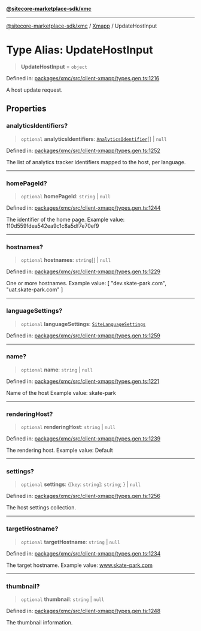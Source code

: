 [**@sitecore-marketplace-sdk/xmc**](../../../../README.md)

***

[@sitecore-marketplace-sdk/xmc](../../../../README.md) / [Xmapp](../README.md) / UpdateHostInput

# Type Alias: UpdateHostInput

> **UpdateHostInput** = `object`

Defined in: [packages/xmc/src/client-xmapp/types.gen.ts:1216](https://github.com/Sitecore/marketplace-sdk/blob/047115917e8843232ba2a4ba284b67585698b1c5/packages/xmc/src/client-xmapp/types.gen.ts#L1216)

A host update request.

## Properties

### analyticsIdentifiers?

> `optional` **analyticsIdentifiers**: [`AnalyticsIdentifier`](AnalyticsIdentifier.md)[] \| `null`

Defined in: [packages/xmc/src/client-xmapp/types.gen.ts:1252](https://github.com/Sitecore/marketplace-sdk/blob/047115917e8843232ba2a4ba284b67585698b1c5/packages/xmc/src/client-xmapp/types.gen.ts#L1252)

The list of analytics tracker identifiers mapped to the host, per language.

***

### homePageId?

> `optional` **homePageId**: `string` \| `null`

Defined in: [packages/xmc/src/client-xmapp/types.gen.ts:1244](https://github.com/Sitecore/marketplace-sdk/blob/047115917e8843232ba2a4ba284b67585698b1c5/packages/xmc/src/client-xmapp/types.gen.ts#L1244)

The identifier of the home page.
Example value: 110d559fdea542ea9c1c8a5df7e70ef9

***

### hostnames?

> `optional` **hostnames**: `string`[] \| `null`

Defined in: [packages/xmc/src/client-xmapp/types.gen.ts:1229](https://github.com/Sitecore/marketplace-sdk/blob/047115917e8843232ba2a4ba284b67585698b1c5/packages/xmc/src/client-xmapp/types.gen.ts#L1229)

One or more hostnames.
Example value: [
"dev.skate-park.com",
"uat.skate-park.com"
]

***

### languageSettings?

> `optional` **languageSettings**: [`SiteLanguageSettings`](SiteLanguageSettings.md)

Defined in: [packages/xmc/src/client-xmapp/types.gen.ts:1259](https://github.com/Sitecore/marketplace-sdk/blob/047115917e8843232ba2a4ba284b67585698b1c5/packages/xmc/src/client-xmapp/types.gen.ts#L1259)

***

### name?

> `optional` **name**: `string` \| `null`

Defined in: [packages/xmc/src/client-xmapp/types.gen.ts:1221](https://github.com/Sitecore/marketplace-sdk/blob/047115917e8843232ba2a4ba284b67585698b1c5/packages/xmc/src/client-xmapp/types.gen.ts#L1221)

Name of the host
Example value: skate-park

***

### renderingHost?

> `optional` **renderingHost**: `string` \| `null`

Defined in: [packages/xmc/src/client-xmapp/types.gen.ts:1239](https://github.com/Sitecore/marketplace-sdk/blob/047115917e8843232ba2a4ba284b67585698b1c5/packages/xmc/src/client-xmapp/types.gen.ts#L1239)

The rendering host.
Example value: Default

***

### settings?

> `optional` **settings**: \{[`key`: `string`]: `string`; \} \| `null`

Defined in: [packages/xmc/src/client-xmapp/types.gen.ts:1256](https://github.com/Sitecore/marketplace-sdk/blob/047115917e8843232ba2a4ba284b67585698b1c5/packages/xmc/src/client-xmapp/types.gen.ts#L1256)

The host settings collection.

***

### targetHostname?

> `optional` **targetHostname**: `string` \| `null`

Defined in: [packages/xmc/src/client-xmapp/types.gen.ts:1234](https://github.com/Sitecore/marketplace-sdk/blob/047115917e8843232ba2a4ba284b67585698b1c5/packages/xmc/src/client-xmapp/types.gen.ts#L1234)

The target hostname.
Example value: www.skate-park.com

***

### thumbnail?

> `optional` **thumbnail**: `string` \| `null`

Defined in: [packages/xmc/src/client-xmapp/types.gen.ts:1248](https://github.com/Sitecore/marketplace-sdk/blob/047115917e8843232ba2a4ba284b67585698b1c5/packages/xmc/src/client-xmapp/types.gen.ts#L1248)

The thumbnail information.
